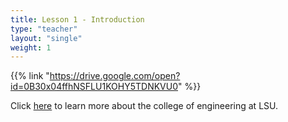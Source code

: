 ```yaml
---
title: Lesson 1 - Introduction 
type: "teacher" 
layout: "single"
weight: 1
---
```


{{% link "https://drive.google.com/open?id=0B30x04ffhNSFLU1KOHY5TDNKVU0" %}}


Click <a href="https://drive.google.com/file/d/1-nPFw2DEC_aGazWo381TCCZkhx7DYTVW/view?usp=sharing" target="_blank">here</a> to learn more about the college of engineering at LSU.

